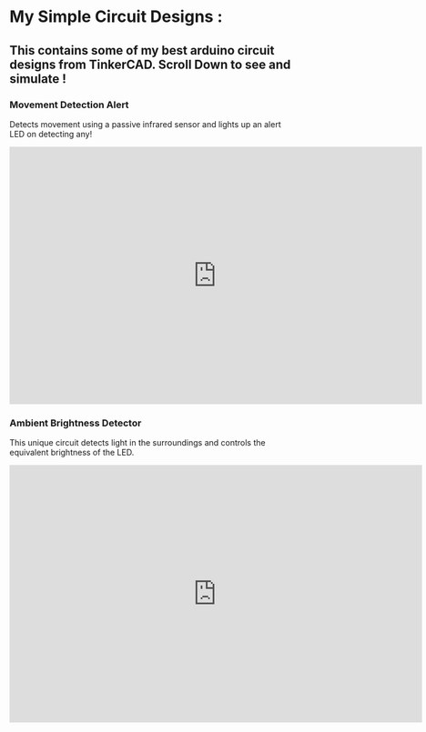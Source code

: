 # My Simple Circuit Designs :

This contains some of my best arduino circuit designs from TinkerCAD. Scroll Down to see and simulate !
---

### Movement Detection Alert

Detects movement using a passive infrared sensor and lights up an alert LED on detecting any!

<iframe width="725" height="453" src="https://www.tinkercad.com/embed/kAQuB1JfqtX?editbtn=1" frameborder="0" marginwidth="0" marginheight="0" scrolling="no"></iframe>

### Ambient Brightness Detector

This unique circuit detects light in the surroundings and controls the equivalent brightness of the LED.

<iframe width="725" height="453" src="https://www.tinkercad.com/embed/g9V2hx7jXxA?editbtn=1" frameborder="0" marginwidth="0" marginheight="0" scrolling="no"></iframe>
